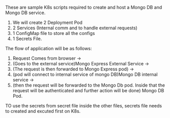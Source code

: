 These are sample K8s scripts required to create and host a Mongo DB and Mongo DB service.

1. We will create 2 Deployment Pod
2. 2 Services (Internal comm and to handle external requests)
3. 1 ConfigMap file to store all the configs
4. 1 Secrets File.


The flow of application will be as follows: 
1. Request Comes from browser -> 
2. (Goes to the external service)Mongo Express External Service ->
3. (The request is then forwarded to Mongo Express pod) -> 
4. (pod will connect to internal service of mongo DB)Mongo DB internal service -> 
5. (then the request will be forwarded to the Mongo Db pod. Inside that the request will be authenticated and further action will be done) Mongo DB Pod.


TO use the secrets from secret file inside the other files, secrets file needs to created and excuted first on K8s.

